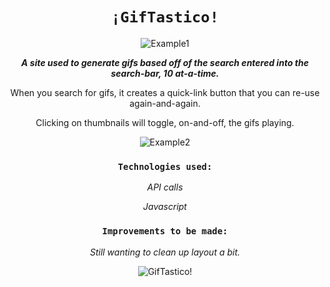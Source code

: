 <div align="center">

# `¡GifTastico!`

![Example1](https://jonmeidell.github.io/GifTastic/assets/images/example1.PNG)

_**A site used to generate gifs based off of the search entered into the search-bar, 10 at-a-time.**_

When you search for gifs, it creates a quick-link button that you can re-use again-and-again.

Clicking on thumbnails will toggle, on-and-off, the gifs playing.

![Example2](https://jonmeidell.github.io/GifTastic/assets/images/example2.PNG)

### `Technologies used:`
_API calls_

_Javascript_

### `Improvements to be made:`
_Still wanting to clean up layout a bit._
      
![GifTastico!](https://jonmeidell.github.io/GifTastic/assets/images/readme.gif)
</div>
